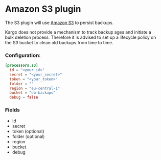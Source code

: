 # Amazon S3 plugin

The S3 plugin will use [Amazon S3](https://aws.amazon.com/s3/) to persist backups.

Kargo does not provide a mechanism to track backup ages and initiate a bulk deletion process. Therefore it is advised to set up a lifecycle policy on the S3 bucket to clean old backups from time to time.

### Configuration:

```toml
[processors.s3]
  id = "<your_id>"
  secret = "<your_secret>"
  token = "<your_token>"
  folder = ""
  region = "eu-central-1"
  bucket = "db-backups"
  debug = false
```

### Fields

 - id
 - secret
 - token (optional)
 - folder (optional)
 - region
 - bucket
 - debug